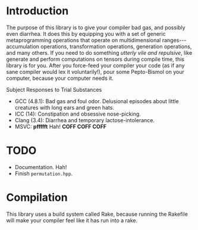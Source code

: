 <!--
  ** File Name:	README.md
  ** Author:	Aditya Ramesh
  ** Date:	08/19/2013
  ** Contact:	_@adityaramesh.com
-->

# Introduction

The purpose of this library is to give your compiler bad gas, and possibly even
diarrhea. It does this by equipping you with a set of generic metaprogramming
operations that operate on multidimensional ranges---accumulation operations,
transformation operations, generation operations, and many others. If you need
to do something _utterly vile and repulsive_, like generate and perform
computations on tensors during compile time, this library is for you. After you
force-feed your compiler your code (as if any sane compiler would lex it
voluntarily!), pour some Pepto-Bismol on your computer, because your computer
needs it.

Subject Responses to Trial Substances
- GCC (4.8.1): Bad gas and foul odor. Delusional episodes about little creatures
  with long ears and green hats.
- ICC (14): Constipation and obsessive nose-picking.
- Clang (3.4): Diarrhea and temporary lactose-intolerance.
- MSVC: **pffffft** Hah! **COFF COFF COFF**

# TODO

- Documentation. Hah!
- Finish `permutation.hpp`.

# Compilation

This library uses a build system called Rake, because running the Rakefile will
make your compiler feel like it has run into a rake.
